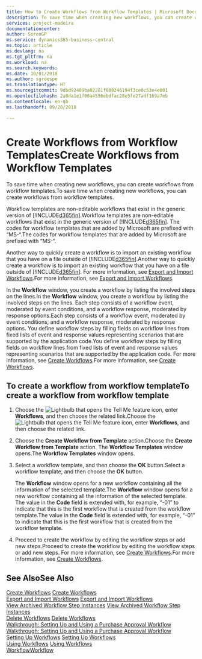 ```yaml
---
title: How to Create Workflows from Workflow Templates | Microsoft Docs
description: To save time when creating new workflows, you can create workflows from workflow templates.
services: project-madeira
documentationcenter: 
author: SorenGP
ms.service: dynamics365-business-central
ms.topic: article
ms.devlang: na
ms.tgt_pltfrm: na
ms.workload: na
ms.search.keywords: 
ms.date: 10/01/2018
ms.author: sgroespe
ms.translationtype: HT
ms.sourcegitcommit: 9dbd92409ba02281f008246194f3ce0c53e4e001
ms.openlocfilehash: 2a8da1e1f06a4556ebdfac28e5fe27adf169a7eb
ms.contentlocale: en-gb
ms.lasthandoff: 09/28/2018

---
```

# <a name="create-workflows-from-workflow-templates"></a><span data-ttu-id="b2406-103">Create Workflows from Workflow Templates</span><span class="sxs-lookup"><span data-stu-id="b2406-103">Create Workflows from Workflow Templates</span></span>
<span data-ttu-id="b2406-104">To save time when creating new workflows, you can create workflows from workflow templates.</span><span class="sxs-lookup"><span data-stu-id="b2406-104">To save time when creating new workflows, you can create workflows from workflow templates.</span></span>  

 <span data-ttu-id="b2406-105">Workflow templates are non-editable workflows that exist in the generic version of [!INCLUDE[d365fin](includes/d365fin_md.md)].</span><span class="sxs-lookup"><span data-stu-id="b2406-105">Workflow templates are non-editable workflows that exist in the generic version of [!INCLUDE[d365fin](includes/d365fin_md.md)].</span></span> <span data-ttu-id="b2406-106">The codes for workflow templates that are added by Microsoft are prefixed with “MS-“.</span><span class="sxs-lookup"><span data-stu-id="b2406-106">The codes for workflow templates that are added by Microsoft are prefixed with “MS-“.</span></span>  

 <span data-ttu-id="b2406-107">Another way to quickly create a workflow is to import an existing workflow that you have on a file outside of [!INCLUDE[d365fin](includes/d365fin_md.md)].</span><span class="sxs-lookup"><span data-stu-id="b2406-107">Another way to quickly create a workflow is to import an existing workflow that you have on a file outside of [!INCLUDE[d365fin](includes/d365fin_md.md)].</span></span> <span data-ttu-id="b2406-108">For more information, see [Export and Import Workflows](across-how-to-export-and-import-workflows.md).</span><span class="sxs-lookup"><span data-stu-id="b2406-108">For more information, see [Export and Import Workflows](across-how-to-export-and-import-workflows.md).</span></span>  

<span data-ttu-id="b2406-109">In the **Workflow** window, you create a workflow by listing the involved steps on the lines.</span><span class="sxs-lookup"><span data-stu-id="b2406-109">In the **Workflow** window, you create a workflow by listing the involved steps on the lines.</span></span> <span data-ttu-id="b2406-110">Each step consists of a workflow event, moderated by event conditions, and a workflow response, moderated by response options.</span><span class="sxs-lookup"><span data-stu-id="b2406-110">Each step consists of a workflow event, moderated by event conditions, and a workflow response, moderated by response options.</span></span> <span data-ttu-id="b2406-111">You define workflow steps by filling fields on workflow lines from fixed lists of event and response values representing scenarios that are supported by the application code.</span><span class="sxs-lookup"><span data-stu-id="b2406-111">You define workflow steps by filling fields on workflow lines from fixed lists of event and response values representing scenarios that are supported by the application code.</span></span> <span data-ttu-id="b2406-112">For more information, see [Create Workflows](across-how-to-create-workflows.md).</span><span class="sxs-lookup"><span data-stu-id="b2406-112">For more information, see [Create Workflows](across-how-to-create-workflows.md).</span></span>  

## <a name="to-create-a-workflow-from-workflow-template"></a><span data-ttu-id="b2406-113">To create a workflow from workflow template</span><span class="sxs-lookup"><span data-stu-id="b2406-113">To create a workflow from workflow template</span></span>  
1.  <span data-ttu-id="b2406-114">Choose the ![Lightbulb that opens the Tell Me feature](media/ui-search/search_small.png "Tell me what you want to do") icon, enter **Workflows**, and then choose the related link.</span><span class="sxs-lookup"><span data-stu-id="b2406-114">Choose the ![Lightbulb that opens the Tell Me feature](media/ui-search/search_small.png "Tell me what you want to do") icon, enter **Workflows**, and then choose the related link.</span></span>  
2.  <span data-ttu-id="b2406-115">Choose the **Create Workflow from Template** action.</span><span class="sxs-lookup"><span data-stu-id="b2406-115">Choose the **Create Workflow from Template** action.</span></span> <span data-ttu-id="b2406-116">The **Workflow Templates** window opens.</span><span class="sxs-lookup"><span data-stu-id="b2406-116">The **Workflow Templates** window opens.</span></span>  
3.  <span data-ttu-id="b2406-117">Select a workflow template, and then choose the **OK** button.</span><span class="sxs-lookup"><span data-stu-id="b2406-117">Select a workflow template, and then choose the **OK** button.</span></span>  

     <span data-ttu-id="b2406-118">The **Workflow** window opens for a new workflow containing all the information of the selected template.</span><span class="sxs-lookup"><span data-stu-id="b2406-118">The **Workflow** window opens for a new workflow containing all the information of the selected template.</span></span> <span data-ttu-id="b2406-119">The value in the **Code** field is extended with, for example, “-01” to indicate that this is the first workflow that is created from the workflow template.</span><span class="sxs-lookup"><span data-stu-id="b2406-119">The value in the **Code** field is extended with, for example, “-01” to indicate that this is the first workflow that is created from the workflow template.</span></span>  
4.  <span data-ttu-id="b2406-120">Proceed to create the workflow by editing the workflow steps or add new steps.</span><span class="sxs-lookup"><span data-stu-id="b2406-120">Proceed to create the workflow by editing the workflow steps or add new steps.</span></span> <span data-ttu-id="b2406-121">For more information, see [Create Workflows](across-how-to-create-workflows.md).</span><span class="sxs-lookup"><span data-stu-id="b2406-121">For more information, see [Create Workflows](across-how-to-create-workflows.md).</span></span>  

## <a name="see-also"></a><span data-ttu-id="b2406-122">See Also</span><span class="sxs-lookup"><span data-stu-id="b2406-122">See Also</span></span>  
 <span data-ttu-id="b2406-123">[Create Workflows](across-how-to-create-workflows.md) </span><span class="sxs-lookup"><span data-stu-id="b2406-123">[Create Workflows](across-how-to-create-workflows.md) </span></span>  
 <span data-ttu-id="b2406-124">[Export and Import Workflows](across-how-to-export-and-import-workflows.md) </span><span class="sxs-lookup"><span data-stu-id="b2406-124">[Export and Import Workflows](across-how-to-export-and-import-workflows.md) </span></span>  
 <span data-ttu-id="b2406-125">[View Archived Workflow Step Instances](across-how-to-view-archived-workflow-step-instances.md) </span><span class="sxs-lookup"><span data-stu-id="b2406-125">[View Archived Workflow Step Instances](across-how-to-view-archived-workflow-step-instances.md) </span></span>  
 <span data-ttu-id="b2406-126">[Delete Workflows](across-how-to-delete-workflows.md) </span><span class="sxs-lookup"><span data-stu-id="b2406-126">[Delete Workflows](across-how-to-delete-workflows.md) </span></span>  
 <span data-ttu-id="b2406-127">[Walkthrough: Setting Up and Using a Purchase Approval Workflow](walkthrough-setting-up-and-using-a-purchase-approval-workflow.md) </span><span class="sxs-lookup"><span data-stu-id="b2406-127">[Walkthrough: Setting Up and Using a Purchase Approval Workflow](walkthrough-setting-up-and-using-a-purchase-approval-workflow.md) </span></span>  
 <span data-ttu-id="b2406-128">[Setting Up Workflows](across-set-up-workflows.md) </span><span class="sxs-lookup"><span data-stu-id="b2406-128">[Setting Up Workflows](across-set-up-workflows.md) </span></span>  
 <span data-ttu-id="b2406-129">[Using Workflows](across-use-workflows.md) </span><span class="sxs-lookup"><span data-stu-id="b2406-129">[Using Workflows](across-use-workflows.md) </span></span>  
 [<span data-ttu-id="b2406-130">Workflow</span><span class="sxs-lookup"><span data-stu-id="b2406-130">Workflow</span></span>](across-workflow.md)   

